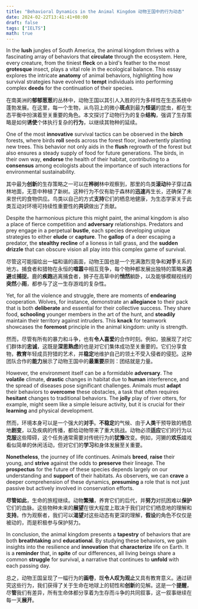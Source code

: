 ```yaml
---
title: "Behavioral Dynamics in the Animal Kingdom 动物王国中的行为动态"
date: 2024-02-22T13:41:41+08:00
draft: false
tags: ["IELTS"]
math: true
---
```


In the **lush** jungles of South America, the animal kingdom thrives with a fascinating array of behaviors that **circulate** through the ecosystem. Here, every creature, from the tiniest **fleck** on a bird's feather to the most **grotesque** insect, plays a vital role in the ecological balance. This essay explores the intricate **anatomy** of animal behaviors, highlighting how survival strategies have evolved to **tempt** individuals into performing complex **deeds** for the continuation of their species.

在南美洲的**郁郁葱葱**的丛林中，动物王国以其引人入胜的行为多样性在生态系统中蓬勃发展。在这里，每一个生物，从鸟羽上的微小**斑点**到最为**怪诞**的昆虫，都在生态平衡中扮演着至关重要的角色。本文探讨了动物行为的复杂**结构**，强调了生存策略是如何**诱使**个体执行复杂的**行为**，以继续其物种的延续。

One of the most **innovative** survival tactics can be observed in the **birch** forests, where birds **roll** seeds across the forest floor, inadvertently planting new trees. This behavior not only aids in the **flush** regrowth of the forest but also ensures a steady supply of food for future generations. The birds, in their own way, **endorse** the health of their habitat, contributing to a **consensus** among ecologists about the importance of such interactions for environmental sustainability.

其中最为**创新**的生存策略之一可以在**桦树**林中观察到，那里的鸟类**滚动**种子穿过森林地面，无意中种植了新树。这种行为不仅有助于森林的**迅速**再生长，还确保了未来世代的食物供应。鸟类以自己的方式**支持**它们的栖息地健康，为生态学家关于此类互动对环境可持续性重要性的**共识**做出了贡献。

Despite the harmonious picture this might paint, the animal kingdom is also a place of fierce competition and **adversary** relationships. Predators and prey engage in a perpetual **bustle**, each species developing unique strategies to either **elude** or **capture**. The **gallop** of a deer escaping a predator, the **stealthy** **recline** of a lioness in tall grass, and the **sudden** **drizzle** that can obscure vision all play into this complex game of survival.

尽管这可能描绘出一幅和谐的画面，动物王国也是一个充满激烈竞争和**对手**关系的地方。捕食者和猎物在永恒的**喧嚣**中相互竞争，每个物种都发展出独特的策略来**逃避**或**捕捉**。鹿的**疾跑**逃离捕食者，狮子在高草中的**悄然**躺卧，以及能够模糊视线的**突然**小**雨**，都参与了这一生存游戏的复杂性。

Yet, for all the violence and struggle, there are moments of **endearing** cooperation. Wolves, for instance, demonstrate an **allegiance** to their pack that is both **deliberate** and essential for their collective success. They share food, **schooling** younger members in the art of the hunt, and **steadily** maintain their territory against intruders. This **knack** for teamwork showcases the **foremost** principle in the animal kingdom: unity is strength.

然而，尽管有所有的暴力和斗争，也有**令人喜爱**的合作时刻。例如，狼展现了对它们群体的**忠诚**，这既是**深思熟虑**的也是对它们集体成功至关重要的。它们分享食物，**教育**年轻成员狩猎的艺术，并**稳定**地维护自己的领土不受入侵者的侵犯。这种团队合作的**能力**展示了动物王国中的**最重要**原则：团结就是力量。

However, the environment itself can be a formidable **adversary**. The **volatile** climate, **drastic** changes in habitat due to **human** interference, and the spread of diseases pose significant challenges. Animals must **adapt** their behaviors to **overcome** these obstacles, a task that often requires **hesitant** changes to traditional behaviors. The **jolly** play of river otters, for example, might seem like a simple leisure activity, but it is crucial for their **learning** and physical development.

然而，环境本身可以是一个强大的**对手**。**不稳定**的气候、由于**人类**干预导致的栖息地**剧变**，以及疾病的传播，都给动物带来了重大挑战。动物必须**适应**它们的行为以**克服**这些障碍，这个任务通常需要对传统行为的**犹豫**改变。例如，河獭的**欢乐**嬉戏看似简单的休闲活动，但对它们的**学习**和身体发展至关重要。

**Nonetheless**, the journey of life continues. Animals **breed**, **raise** their young, and **strive** against the odds to **preserve** their lineage. The **prospectus** for the future of these species depends largely on our understanding and **support** of their habitats. As observers, we can **crave** a deeper comprehension of these dynamics, **presuming** a role that is not just passive but actively involved in conservation efforts.

**尽管如此**，生命的旅程继续。动物**繁殖**，养育它们的后代，并**努力**对抗困难以**保护**它们的血脉。这些物种未来的**展望**在很大程度上取决于我们对它们栖息地的理解和**支持**。作为观察者，我们可以**渴望**对这些动态有更深的理解，**假设**的角色不仅仅是被动的，而是积极参与保护努力。

In conclusion, the animal kingdom presents a **tapestry** of behaviors that are both **breathtaking** and **educational**. By studying these behaviors, we gain insights into the resilience and **innovation** that **characterize** life on Earth. It is a **reminder** that, in **spite** of our differences, all living beings share a common **struggle** for survival, a narrative that continues to **unfold** with each passing day.

总之，动物王国呈现了一幅行为的**画卷**，既**令人叹为观止**又具有教育意义。通过研究这些行为，我们获得了关于生命在地球上的韧性和**创新**的见解。这是一个**提醒**，尽**管**我们有差异，所有生命体都分享着为生存而斗争的共同叙事，这一叙事继续在每一天**展开**。
